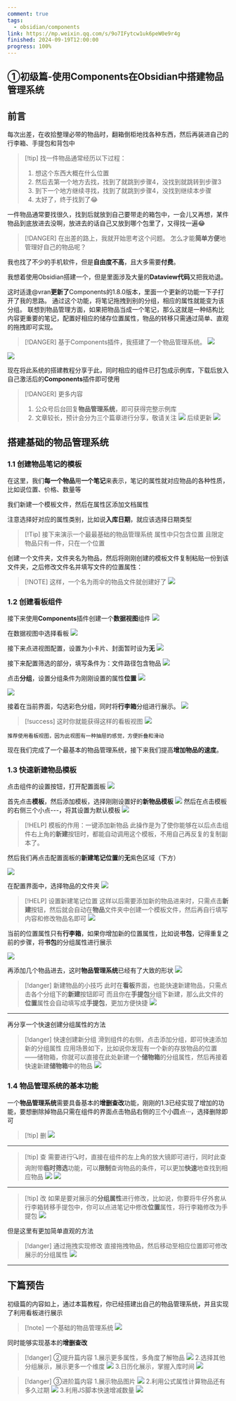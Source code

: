```yaml
---
comment: true
tags:
  - obsidian/components
link: https://mp.weixin.qq.com/s/9o7IFytcw1uk6peW0e9r4g
finished: 2024-09-19T12:00:00
progress: 100%
---
```

## ①初级篇-使用Components在Obsidian中搭建物品管理系统

## 前言


每次出差，在收拾整理必带的物品时，翻箱倒柜地找各种东西，然后再装进自己的行李箱、手提包和背包中


> [!tip] 找一件物品通常经历以下过程：
> 1. 想这个东西大概在什么位置
> 2. 然后去第一个地方去找，找到了就跳到步骤4，没找到就跳转到步骤3
> 3. 到下一个地方继续寻找，找到了就跳到步骤4，没找到继续本步骤
> 4. 太好了，终于找到了😂


一件物品通常要找很久，找到后就放到自己要带走的箱包中，一会儿又再想，某件物品到底放进去没啊，放进去的话自己又放到哪个包里了，又得找一遍😂


> [!DANGER] 在出差的路上，我就开始思考这个问题。
怎么才能**简单方便**地管理好自己的物品呢？


我也找了不少的手机软件，但是**自由度不高**，且大多需要**付费**。

我想着使用Obsidian搭建一个，但是里面涉及大量的**Dataview代码**又把我劝退。

这时适逢@vran**更新了**Components的1.8.0版本，里面一个更新的功能一下子打开了我的思路。
通过这个功能，将笔记拖拽到别的分组，相应的属性就能变为该分组。
联想到物品管理方面，如果把物品当成一个笔记，那么这就是一种结构比内容更重要的笔记，配置好相应的储存位置属性，物品的转移只需通过简单、直观的拖拽即可实现。


> [!DANGER] 基于Components插件，我搭建了一个物品管理系统。
> ![](https://obsidian-1324919814.cos.ap-chengdu.myqcloud.com/%E5%AE%8C%E6%95%B4%E7%89%88.png)

![](https://obsidian-1324919814.cos.ap-chengdu.myqcloud.com/%E5%B0%81%E9%9D%A2%E5%A4%A7%E5%9B%BE.png)


现在将此系统的搭建教程分享于此，同时相应的组件已打包成示例库，下载后放入自己激活后的**Components**插件即可使用


> [!DANGER] 更多内容
> 1. 公众号后台回复**物品管理系统**，即可获得完整示例库
> 2. 文章较长，预计会分为三个篇章进行分享，敬请关注
> ![](https://obsidian-1324919814.cos.ap-chengdu.myqcloud.com/20240918114235.png)
> 后续更新
> ![](https://obsidian-1324919814.cos.ap-chengdu.myqcloud.com/20240918114536.png)


## 搭建基础的物品管理系统

### 1.1 创建物品笔记的模板
在这里，我们**每一个物品**用**一个笔记**来表示，笔记的属性就对应物品的各种性质，比如说位置、价格、数量等

我们新建一个模板文件，然后在属性区添加文档属性

注意选择好对应的属性类别，比如说**入库日期**，就应该选择日期类型




> [!Tip] 接下来演示一个最最基础的物品管理系统
> 属性中只包含位置
> 且限定物品只有一件，只在一个位置


创建一个文件夹，文件夹名为物品，然后将刚刚创建的模板文件复制粘贴一份到该文件夹，之后修改文件名并填写文件的位置属性：


> [!NOTE] 这样，一个名为雨伞的物品文件就创建好了
> ![](https://obsidian-1324919814.cos.ap-chengdu.myqcloud.com/20240905225408.png)

### 1.2 创建看板组件
接下来使用**Components**插件创建一个**数据视图**组件
![](https://obsidian-1324919814.cos.ap-chengdu.myqcloud.com/20240905224242.png)

在数据视图中选择看板
![](https://obsidian-1324919814.cos.ap-chengdu.myqcloud.com/20240905224417.png)


接下来点进视图配置，设置为小卡片、封面暂时设为**无**
![](https://obsidian-1324919814.cos.ap-chengdu.myqcloud.com/20240905224802.png)

接下来配置筛选的部分，填写条件为：文件路径包含物品
![](https://obsidian-1324919814.cos.ap-chengdu.myqcloud.com/20240905225622.png)


点击**分组**，设置分组条件为刚刚设置的属性**位置**
![](https://obsidian-1324919814.cos.ap-chengdu.myqcloud.com/20240907232210.png)


![](https://obsidian-1324919814.cos.ap-chengdu.myqcloud.com/20240905225919.png)


接着在当前界面，勾选彩色分组，同时将**行李箱**分组进行展示。
![](https://obsidian-1324919814.cos.ap-chengdu.myqcloud.com/20240907232657.png)


> [!success] 这时你就能获得这样的看板视图
> ![](https://obsidian-1324919814.cos.ap-chengdu.myqcloud.com/20240907232824.png)

`推荐使用看板视图，因为此视图有一种抽屉的感觉，方便折叠和滑动`



现在我们完成了一个最基本的物品管理系统，接下来我们提高**增加物品的速度**。

### 1.3 快速新建物品模板
点击组件的设置按钮，打开配置面板
![](https://obsidian-1324919814.cos.ap-chengdu.myqcloud.com/20240907233828.png)

首先点击**模板**，然后添加模板，选择刚刚设置好的**新物品模板**
![](https://obsidian-1324919814.cos.ap-chengdu.myqcloud.com/20240907234001.png)
然后在点击模板的右侧三个小点---，将其设置为默认模板
![](https://obsidian-1324919814.cos.ap-chengdu.myqcloud.com/20240907234130.png)
> [!HELP] 模板的作用：一键添加新物品
> 此操作是为了使你能够在以后点击组件右上角的**新建**按钮时，都能自动调用这个模板，不用自己再反复的复制副本了。




然后我们再点击配置面板的**新建笔记位置**的**无**紫色区域（下方）



![](https://obsidian-1324919814.cos.ap-chengdu.myqcloud.com/20240907233828.png)



在配置界面中，选择物品的文件夹
![](https://obsidian-1324919814.cos.ap-chengdu.myqcloud.com/20240907234723.png)


> [!HELP] 设置新建笔记位置
> 这样以后需要添加新的物品进来时，只需点击**新建**按钮，然后就会自动在**物品**文件夹中创建一个模板文件，然后再自行填写内容和修改物品名即可
> ![](https://obsidian-1324919814.cos.ap-chengdu.myqcloud.com/20240907234926.png)

当前的位置属性只有**行李箱**，如果你增加新的位置属性，比如说**书包**，记得重复之前的步骤，将**书包**的分组属性进行展示

![](https://obsidian-1324919814.cos.ap-chengdu.myqcloud.com/20240908090358.png)


再添加几个物品进去，这时**物品管理系统**已经有了大致的形状
![](https://obsidian-1324919814.cos.ap-chengdu.myqcloud.com/20240908090613.png)

> [!danger] 新建物品的小技巧
> 此时在**看板**界面，也能快速新建物品，只需点击各个分组下的**新建**按钮即可
而且你在**手提包**分组下新建，那么此文件的**位置**属性会自动填写成**手提包**，更加方便快捷
![](https://obsidian-1324919814.cos.ap-chengdu.myqcloud.com/20240908090941.png)


---
再分享一个快速创建分组属性的方法
> [!danger] 快速创建新分组
> 滑到组件的右侧，点击添加分组，即可快速添加新的分组属性
应用场景如下，比如说你发现有一个新的存放物品的位置——储物箱，你就可以直接在此处新建一个**储物箱**的分组属性，然后再接着快速新建**储物箱**中的物品
![](https://obsidian-1324919814.cos.ap-chengdu.myqcloud.com/20240908112951.png)



### 1.4 物品管理系统的基本功能
一个**物品管理系统**需要具备基本的**增删查改**功能，刚刚的1.3已经实现了增加的功能，要想删除掉物品只需在组件的界面点击物品右侧的三个小圆点···，选择删除即可

> [!tip] 删
> ![](https://obsidian-1324919814.cos.ap-chengdu.myqcloud.com/20240908113936.png)

---



> [!tip] 查
> 需要进行🔍时，直接在组件的左上角的放大镜即可进行，同时此查询附带**临时筛选**功能，可以**限制**查询物品的条件，可以更加**快速**地查找到相应物品
![](https://obsidian-1324919814.cos.ap-chengdu.myqcloud.com/20240908114709.png)
![](https://obsidian-1324919814.cos.ap-chengdu.myqcloud.com/20240908115129.png)

---

> [!tip] 改
> 如果是要对展示的**分组属性**进行修改，比如说，你要将牛仔外套从行李箱转移手提包中，你可以点进笔记中修改**位置**属性，将行李箱修改为手提包
![](https://obsidian-1324919814.cos.ap-chengdu.myqcloud.com/20240908125453.png)

但是这里有更加简单直观的方法

> [!danger] 通过拖拽实现修改
> 直接拖拽物品，然后移动至相应位置即可修改展示的分组属性
![](https://obsidian-1324919814.cos.ap-chengdu.myqcloud.com/%E6%8B%96%E6%8B%BD%E4%BF%AE%E6%94%B9%E5%B1%9E%E6%80%A71.gif)

---



## 下篇预告
初级篇的内容如上，通过本篇教程，你已经搭建出自己的物品管理系统，并且实现了利用看板进行展示

> [!note] 一个基础的物品管理系统
![](https://obsidian-1324919814.cos.ap-chengdu.myqcloud.com/%E9%80%9A%E8%BF%87%E4%BD%8D%E7%BD%AE%E6%9D%A5%E5%B1%95%E7%A4%BA.png)

同时能够实现基本的**增删查改**



> [!danger] ②提升篇内容
> 1.展示更多属性，多角度了解物品
> ![](https://obsidian-1324919814.cos.ap-chengdu.myqcloud.com/20240918130345.png)
> 2.选择其他分组展示，展示更多一个维度
> ![](https://obsidian-1324919814.cos.ap-chengdu.myqcloud.com/20240917225358.png)
> 3.日历化展示，掌握入库时间
> ![](https://obsidian-1324919814.cos.ap-chengdu.myqcloud.com/%E6%97%A5%E5%8E%86%E5%8C%96%E5%B1%95%E7%A4%BA.gif)




> [!danger] ③进阶篇内容
> 1.展示物品图片
> ![](https://obsidian-1324919814.cos.ap-chengdu.myqcloud.com/%E5%AE%8C%E6%95%B4%E7%89%88.png)
> 2.利用公式属性计算物品还有多久过期
> ![](https://obsidian-1324919814.cos.ap-chengdu.myqcloud.com/20240918093248.png)
> 3.利用JS脚本快速增减数量
> ![](https://obsidian-1324919814.cos.ap-chengdu.myqcloud.com/%E5%A2%9E%E5%8A%A0%E5%87%8F%E5%B0%91%E6%B5%8B%E8%AF%95.gif)



